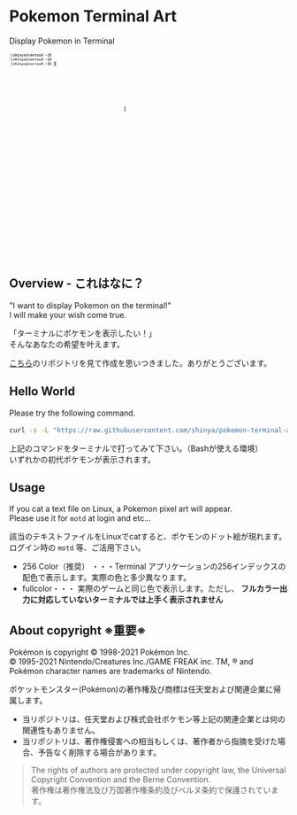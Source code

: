# Pokemon Terminal Art

Display Pokemon in Terminal

![Demo](https://raw.githubusercontent.com/shinya/image-storage/master/pokemon-terminal-art/demo.gif)

## Overview - これはなに？

"I want to display Pokemon on the terminal!" <br>
I will make your wish come true.

「ターミナルにポケモンを表示したい！」<br>
そんなあなたの希望を叶えます。

[こちら](https://github.com/dot-motd/dragon-quest)のリポジトリを見て作成を思いつきました。ありがとうございます。


## Hello World

Please try the following command.

```bash
curl -s -L "https://raw.githubusercontent.com/shinya/pokemon-terminal-art/main/hello.sh" | bash
```

上記のコマンドをターミナルで打ってみて下さい。（Bashが使える環境）<br>
いずれかの初代ポケモンが表示されます。


## Usage

If you cat a text file on Linux, a Pokemon pixel art will appear.<br>
Please use it for `motd` at login and etc...

該当のテキストファイルをLinuxでcatすると、ポケモンのドット絵が現れます。<br>
ログイン時の `motd` 等、ご活用下さい。

* 256 Color（推奨） ・・・Terminal アプリケーションの256インデックスの配色で表示します。実際の色と多少異なります。
* fullcolor・・・ 実際のゲームと同じ色で表示します。ただし、 **フルカラー出力に対応していないターミナルでは上手く表示されません**


## About copyright ※重要※

Pokémon is copyright © 1998-2021 Pokémon Inc. <br>
© 1995-2021 Nintendo/Creatures Inc./GAME FREAK inc. TM, ® and Pokémon character names are trademarks of Nintendo.<br>

ポケットモンスター(Pokémon)の著作権及び商標は任天堂および関連企業に帰属します。<br>

* 当リポジトリは、任天堂および株式会社ポケモン等上記の関連企業とは何の関連性もありません。
* 当リポジトリは、著作権侵害への相当もしくは、著作者から指摘を受けた場合、予告なく削除する場合があります。

> The rights of authors are protected under copyright law, the Universal Copyright Convention and the Berne Convention.<br>
> 著作権は著作権法及び万国著作権条約及びベルヌ条約で保護されています。
